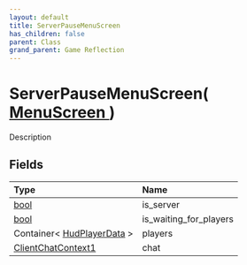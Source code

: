 ```yaml
---
layout: default
title: ServerPauseMenuScreen
has_children: false
parent: Class
grand_parent: Game Reflection
---
```

# ServerPauseMenuScreen( [ MenuScreen ](/riftbreaker-wiki/docs/game-reflection/classes/menu_screen/) )
Description 

## Fields

| Type | Name |
|:----------|:--------------|
| [bool](/riftbreaker-wiki/docs/game-reflection/components/bool/) | is_server |
| [bool](/riftbreaker-wiki/docs/game-reflection/components/bool/) | is_waiting_for_players |
| Container< [HudPlayerData](/riftbreaker-wiki/docs/game-reflection/classes/hud_player_data/) > | players |
| [ClientChatContext1](/riftbreaker-wiki/docs/game-reflection/components/client_chat_context1/) | chat |

